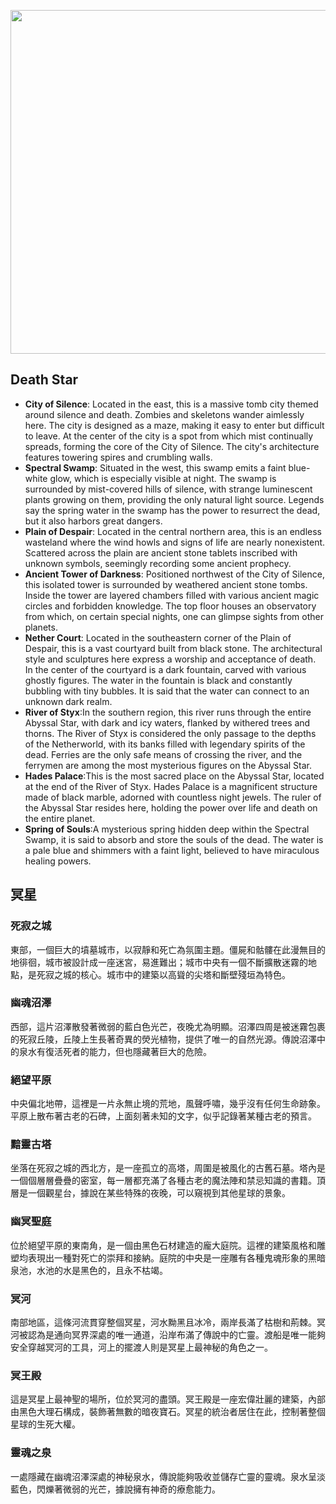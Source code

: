 
<p align="center">
  <img src="https://github.com/BRC1024Rootverse/Rootverse/assets/170728893/17505409-3403-4e6d-b3cc-08a7c606f6ae" width="550" />
  
## Death Star
- **City of Silence**: Located in the east, this is a massive tomb city themed around silence and death. Zombies and skeletons wander aimlessly here. The city is designed as a maze, making it easy to enter but difficult to leave. At the center of the city is a spot from which mist continually spreads, forming the core of the City of Silence. The city's architecture features towering spires and crumbling walls.
- **Spectral Swamp**: Situated in the west, this swamp emits a faint blue-white glow, which is especially visible at night. The swamp is surrounded by mist-covered hills of silence, with strange luminescent plants growing on them, providing the only natural light source. Legends say the spring water in the swamp has the power to resurrect the dead, but it also harbors great dangers.
- **Plain of Despair**: Located in the central northern area, this is an endless wasteland where the wind howls and signs of life are nearly nonexistent. Scattered across the plain are ancient stone tablets inscribed with unknown symbols, seemingly recording some ancient prophecy.
- **Ancient Tower of Darkness**: Positioned northwest of the City of Silence, this isolated tower is surrounded by weathered ancient stone tombs. Inside the tower are layered chambers filled with various ancient magic circles and forbidden knowledge. The top floor houses an observatory from which, on certain special nights, one can glimpse sights from other planets.
- **Nether Court**: Located in the southeastern corner of the Plain of Despair, this is a vast courtyard built from black stone. The architectural style and sculptures here express a worship and acceptance of death. In the center of the courtyard is a dark fountain, carved with various ghostly figures. The water in the fountain is black and constantly bubbling with tiny bubbles. It is said that the water can connect to an unknown dark realm.
- **River of Styx**:In the southern region, this river runs through the entire Abyssal Star, with dark and icy waters, flanked by withered trees and thorns. The River of Styx is considered the only passage to the depths of the Netherworld, with its banks filled with legendary spirits of the dead. Ferries are the only safe means of crossing the river, and the ferrymen are among the most mysterious figures on the Abyssal Star.
- **Hades Palace**:This is the most sacred place on the Abyssal Star, located at the end of the River of Styx. Hades Palace is a magnificent structure made of black marble, adorned with countless night jewels. The ruler of the Abyssal Star resides here, holding the power over life and death on the entire planet.
- **Spring of Souls**:A mysterious spring hidden deep within the Spectral Swamp, it is said to absorb and store the souls of the dead. The water is a pale blue and shimmers with a faint light, believed to have miraculous healing powers.


## 冥星
### 死寂之城
東部，一個巨大的墳墓城市，以寂靜和死亡為氛圍主題。僵屍和骷髏在此漫無目的地徘徊，城市被設計成一座迷宮，易進難出；城市中央有一個不斷擴散迷霧的地點，是死寂之城的核心。城市中的建築以高聳的尖塔和斷壁殘垣為特色。

### 幽魂沼澤
西部，這片沼澤散發著微弱的藍白色光芒，夜晚尤為明顯。沼澤四周是被迷霧包裹的死寂丘陵，丘陵上生長著奇異的熒光植物，提供了唯一的自然光源。傳說沼澤中的泉水有復活死者的能力，但也隱藏著巨大的危險。

### 絕望平原
中央偏北地帶，這裡是一片永無止境的荒地，風聲呼嘯，幾乎沒有任何生命跡象。平原上散布著古老的石碑，上面刻著未知的文字，似乎記錄著某種古老的預言。

### 黯靈古塔
坐落在死寂之城的西北方，是一座孤立的高塔，周圍是被風化的古舊石墓。塔內是一個個層層疊疊的密室，每一層都充滿了各種古老的魔法陣和禁忌知識的書籍。頂層是一個觀星台，據說在某些特殊的夜晚，可以窺視到其他星球的景象。

### 幽冥聖庭
位於絕望平原的東南角，是一個由黑色石材建造的龐大庭院。這裡的建築風格和雕塑均表現出一種對死亡的崇拜和接納。庭院的中央是一座雕有各種鬼魂形象的黑暗泉池，水池的水是黑色的，且永不枯竭。

### 冥河
南部地區，這條河流貫穿整個冥星，河水黝黑且冰冷，兩岸長滿了枯樹和荊棘。冥河被認為是通向冥界深處的唯一通道，沿岸布滿了傳說中的亡靈。渡船是唯一能夠安全穿越冥河的工具，河上的擺渡人則是冥星上最神秘的角色之一。

### 冥王殿
這是冥星上最神聖的場所，位於冥河的盡頭。冥王殿是一座宏偉壯麗的建築，內部由黑色大理石構成，裝飾著無數的暗夜寶石。冥星的統治者居住在此，控制著整個星球的生死大權。

### 靈魂之泉
一處隱藏在幽魂沼澤深處的神秘泉水，傳說能夠吸收並儲存亡靈的靈魂。泉水呈淡藍色，閃爍著微弱的光芒，據說擁有神奇的療愈能力。
